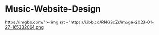 # Music-Website-Design
https://imgbb.com/"><img src="https://i.ibb.co/RNG9cZr/image-2023-01-27-165332064.png
